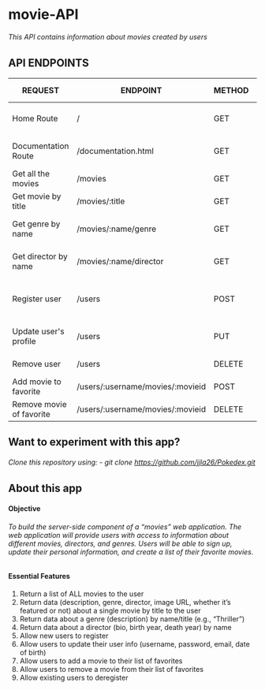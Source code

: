 # movie-API

###### This API contains information about movies created by users

## API ENDPOINTS 

| REQUEST                 | ENDPOINT                  | METHOD           | REQUEST BODY           | RESPONSE BODY                       |
| ----------------------- | ------------------------- |-----------       | ---------------------- | ----------------------------------- |
| Home Route              | /                         | GET              | None                   | HTML welcome message                |
| Documentation Route     | /documentation.html       | GET              | None                   | HTML documentation info             |
| Get all the movies      | /movies                   | GET              | None                   | JSON holding all the movies         |
| Get movie by title      | /movies/:title            | GET              | None                   | JSON with a movie details           |
| Get genre by name       | /movies/:name/genre       | GET              | None                   | JSON with the genre of one movie    |
| Get director by name    | /movies/:name/director    | GET              | None                   | JSON with the director of one movie |
| Register user           | /users                    | POST             | JSON with User's info  | JSON with user's details            |
| Update user's profile   | /users                    | PUT              | Json with update info  | JSON with user's details            |
| Remove user             | /users                    | DELETE           | None                   | Success Message                     |
| Add movie to favorite   | /users/:username/movies/:movieid| POST             | None                   | Success Message                     |
| Remove movie of favorite| /users/:username/movies/:movieid| DELETE           | None                   | Success Message                     |

## Want to experiment with this app?
###### Clone this repository using: - git clone https://github.com/jjla26/Pokedex.git

## About this app

#### Objective

###### To build the server-side component of a “movies” web application. The web application will provide users with access to information about different movies, directors, and genres. Users will be able to sign up, update their personal information, and create a list of their favorite movies.

#### Essential Features

1. Return a list of ALL movies to the user
2. Return data (description, genre, director, image URL, whether it’s featured or not) about a single movie by title to the user
3. Return data about a genre (description) by name/title (e.g., “Thriller”)
4. Return data about a director (bio, birth year, death year) by name
5. Allow new users to register
6. Allow users to update their user info (username, password, email, date of birth)
7. Allow users to add a movie to their list of favorites
8. Allow users to remove a movie from their list of favorites
9. Allow existing users to deregister
